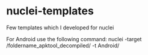 # nuclei-templates
Few templates which I developed for nuclei

For Android use the following command:
nuclei -target /foldername_apktool_decompiled/ -t Android/
